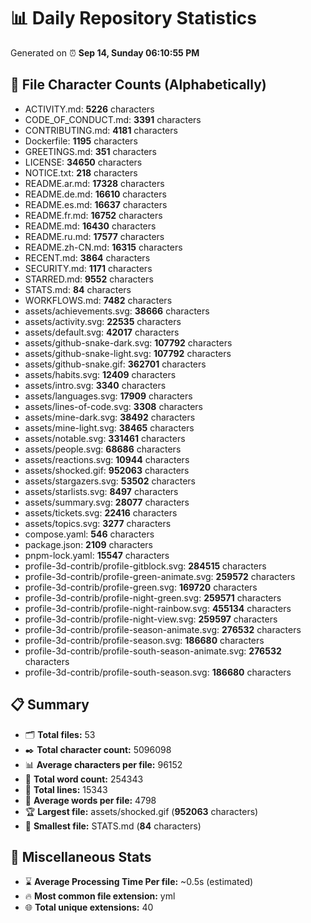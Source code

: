# 📊 Daily Repository Statistics
Generated on ⏰ **Sep 14, Sunday 06:10:55 PM**

## 📂 File Character Counts (Alphabetically)
- ACTIVITY.md: **5226** characters
- CODE_OF_CONDUCT.md: **3391** characters
- CONTRIBUTING.md: **4181** characters
- Dockerfile: **1195** characters
- GREETINGS.md: **351** characters
- LICENSE: **34650** characters
- NOTICE.txt: **218** characters
- README.ar.md: **17328** characters
- README.de.md: **16610** characters
- README.es.md: **16637** characters
- README.fr.md: **16752** characters
- README.md: **16430** characters
- README.ru.md: **17577** characters
- README.zh-CN.md: **16315** characters
- RECENT.md: **3864** characters
- SECURITY.md: **1171** characters
- STARRED.md: **9552** characters
- STATS.md: **84** characters
- WORKFLOWS.md: **7482** characters
- assets/achievements.svg: **38666** characters
- assets/activity.svg: **22535** characters
- assets/default.svg: **42017** characters
- assets/github-snake-dark.svg: **107792** characters
- assets/github-snake-light.svg: **107792** characters
- assets/github-snake.gif: **362701** characters
- assets/habits.svg: **12409** characters
- assets/intro.svg: **3340** characters
- assets/languages.svg: **17909** characters
- assets/lines-of-code.svg: **3308** characters
- assets/mine-dark.svg: **38492** characters
- assets/mine-light.svg: **38465** characters
- assets/notable.svg: **331461** characters
- assets/people.svg: **68686** characters
- assets/reactions.svg: **10944** characters
- assets/shocked.gif: **952063** characters
- assets/stargazers.svg: **53502** characters
- assets/starlists.svg: **8497** characters
- assets/summary.svg: **28077** characters
- assets/tickets.svg: **22416** characters
- assets/topics.svg: **3277** characters
- compose.yaml: **546** characters
- package.json: **2109** characters
- pnpm-lock.yaml: **15547** characters
- profile-3d-contrib/profile-gitblock.svg: **284515** characters
- profile-3d-contrib/profile-green-animate.svg: **259572** characters
- profile-3d-contrib/profile-green.svg: **169720** characters
- profile-3d-contrib/profile-night-green.svg: **259571** characters
- profile-3d-contrib/profile-night-rainbow.svg: **455134** characters
- profile-3d-contrib/profile-night-view.svg: **259597** characters
- profile-3d-contrib/profile-season-animate.svg: **276532** characters
- profile-3d-contrib/profile-season.svg: **186680** characters
- profile-3d-contrib/profile-south-season-animate.svg: **276532** characters
- profile-3d-contrib/profile-south-season.svg: **186680** characters

## 📋 Summary
- 🗂️ **Total files:** 53
- ✒️ **Total character count:** 5096098
- 📊 **Average characters per file:** 96152
- 📝 **Total word count:** 254343
- 🧾 **Total lines:** 15343
- 📐 **Average words per file:** 4798
- 🏆 **Largest file:** assets/shocked.gif (**952063** characters)
- 🥉 **Smallest file:** STATS.md (**84** characters)

## 🌟 Miscellaneous Stats
- ⌛ **Average Processing Time Per file:** ~0.5s (estimated)
- 🔥 **Most common file extension:** yml
- 🌐 **Total unique extensions:** 40
